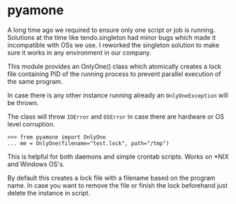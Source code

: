 # pyamone

A long time ago we required to ensure only one script or job is running.
Solutions at the time like tendo.singleton had minor bugs which made it incompatible with OSs we use.
I reworked the singleton solution to make sure it works in any environment in our company.

This module provides an OnlyOne() class which atomically creates a lock file containing PID of the running process to prevent parallel execution of the same program.

In case there is any other instance running already an `OnlyOneException` will be thrown.

The class will throw `IOError` and `OSError` in case there are hardware or OS level corruption.

    >>> from pyamone import OnlyOne
    ... me = OnlyOne(filename="test.lock", path="/tmp")

    
This is helpful for both daemons and simple crontab scripts. Works on *NIX and Windows OS's.

By default this creates a lock file with a filename based on the program name.
In case you want to remove the file or finish the lock beforehand just delete the instance in script.
